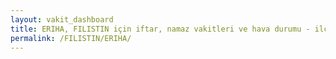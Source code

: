 ```yaml
---
layout: vakit_dashboard
title: ERIHA, FILISTIN için iftar, namaz vakitleri ve hava durumu - ilçe/eyalet seç
permalink: /FILISTIN/ERIHA/
---
```


<script type="text/javascript">
  var GLOBAL_COUNTRY = 'FILISTIN';
  var GLOBAL_CITY = 'ERIHA';
  var GLOBAL_STATE = '';
  var lat = 72;
  var lon = 21;
</script>
